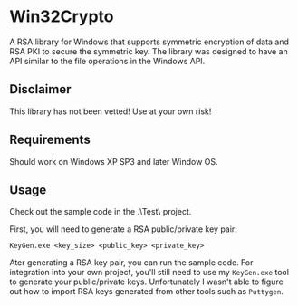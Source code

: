 Win32Crypto
===========

A RSA library for Windows that supports symmetric encryption of data and RSA PKI to secure the symmetric key. The library was designed to have an API similar to the file operations in the Windows API.

Disclaimer
-------------
This library has not been vetted! Use at your own risk!

Requirements
-------------
Should work on Windows XP SP3 and later Window OS.


Usage
-------------
Check out the sample code in the .\Test\ project.

First, you will need to generate a RSA public/private key pair:

```
KeyGen.exe <key_size> <public_key> <private_key>
```

Ater generating a RSA key pair, you can run the sample code. For integration into your own project, you'll still need to use my `KeyGen.exe` tool to generate your public/private keys. Unfortunately I wasn't able to figure out how to import RSA keys generated from other tools such as `Puttygen`.
